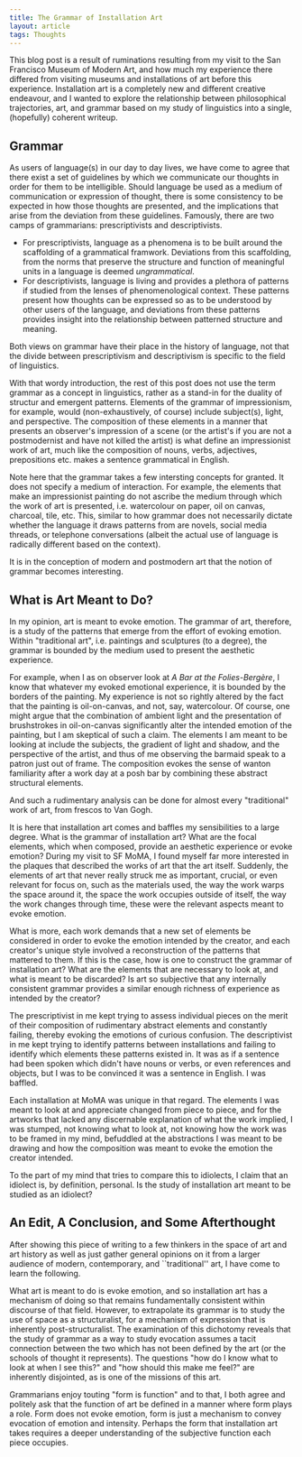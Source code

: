 ```yaml
---
title: The Grammar of Installation Art
layout: article
tags: Thoughts
---
```


This blog post is a result of ruminations resulting from my visit to the San
Francisco Museum of Modern Art, and how much my experience there differed from
visiting museums and installations of art before this experience. Installation
art is a completely new and different creative endeavour, and I wanted to
explore the relationship between philosophical trajectories, art, and grammar
based on my study of linguistics into a single, (hopefully) coherent writeup.

<!--more-->

## Grammar

As users of language(s) in our day to day lives, we have come to agree that
there exist a set of guidelines by which we communicate our thoughts in order
for them to be intelligible. Should language be used as a medium of
communication or expression of thought, there is some consistency to be expected
in how those thoughts are presented, and the implications that arise from the
deviation from these guidelines. Famously, there are two camps of grammarians:
prescriptivists and descriptivists.

- For prescriptivists, language as a phenomena is to be built
around the scaffolding of a grammatical framwork. Deviations from this
scaffolding, from the norms that preserve the structure and function of
meaningful units in a language is deemed *ungrammatical*.
- For descriptivists, language is living and provides a plethora of patterns if
studied from the lenses of phenomenological context. These patterns present how
thoughts can be expressed so as to be understood by other users of the language,
and deviations from these patterns provides insight into the relationship
between patterned structure and meaning.

Both views on grammar have their place in the history of language, not that the
divide between prescriptivism and descriptivism is specific to the field of
linguistics.

With that wordy introduction, the rest of this post does not use the term
grammar as a concept in linguistics, rather as a stand-in for the duality of
structur and emergent patterns. Elements of the grammar of impressionism, for
example, would (non-exhaustively, of course) include subject(s), light, and
perspective. The composition of these elements in a manner that presents an
observer's impression of a scene (or the artist's if you are not a postmodernist
and have not killed the artist) is what define an impressionist work of art,
much like the composition of nouns, verbs, adjectives, prepositions etc. makes a
sentence grammatical in English.

Note here that the grammar takes a few intersting concepts for granted. It does
not specify a medium of interaction. For example, the elements that make an
impressionist painting do not ascribe the medium through which the work of art
is presented, i.e. watercolour on paper, oil on canvas, charcoal, tile, etc.
This, similar to how grammar does not necessarily dictate whether the language
it draws patterns from are novels, social media threads, or telephone
conversations (albeit the actual use of language is radically different based
on the context).

It is in the conception of modern and postmodern art that the notion of grammar
becomes interesting.

## What is Art Meant to Do?

In my opinion, art is meant to evoke emotion. The grammar of art, therefore, is
a study of the patterns that emerge from the effort of evoking emotion. Within
"traditional art", i.e. paintings and sculptures (to a degree), the grammar is
bounded by the medium used to present the aesthetic experience.

For example,
when I as on observer look at *A Bar at the Folies-Bergère*, I know that
whatever my evoked emotional experience, it is bounded by the borders of the
painting. My experience is not so rightly altered by the fact that the painting
is oil-on-canvas, and not, say, watercolour. Of course, one might argue that the
combination of ambient light and the presentation of brushstrokes in
oil-on-canvas significantly alter the intended emotion of the painting, but I am
skeptical of such a claim. The elements I am meant to be looking at include the
subjects, the gradient of light and shadow, and the perspective of the artist,
and thus of me observing the barmaid speak to a patron just out of frame. The
composition evokes the sense of wanton familiarity after a work day at a posh
bar by combining these abstract structural elements.

And such a rudimentary
analysis can be done for almost every "traditional" work of art, from frescos to
Van Gogh.

It is here that installation art comes and baffles my sensibilities to a large
degree. What is the grammar of installation art? What are the focal elements,
which when composed, provide an aesthetic experience or evoke emotion? During my
visit to SF MoMA, I found myself far more interested in the plaques that
described the works of art that the art itself. Suddenly, the elements of art
that never really struck me as important, crucial, or even relevant for focus
on, such as the materials used, the way the work warps the space around it, the
space the work occupies outside of itself, the way the work changes through
time, these were the relevant aspects meant to evoke emotion.

What is more, each work demands that a new set of elements be considered in
order to evoke the emotion intended by the creator, and each creator's unique
style involved a reconstruction of the patterns that mattered to them. If this
is the case, how is one to construct the grammar of installation art? What are
the elements that are necessary to look at, and what is meant to be discarded?
Is art so subjective that any internally consistent grammar provides a similar
enough richness of experience as intended by the creator?

The prescriptivist in me kept trying to assess individual pieces on the merit of
their composition of rudimentary abstract elements and constantly failing,
thereby evoking the emotions of curious confusion. The descriptivist in me kept
trying to identify patterns between installations and failing to identify which
elements these patterns existed in. It was as if a sentence had been spoken
which didn't have nouns or verbs, or even references and objects, but I was to
be convinced it was a sentence in English. I was baffled.

Each installation at MoMA was unique in that regard. The elements I was meant to
look at and appreciate changed from piece to piece, and for the artworks that
lacked any discernable explanation of what the work implied, I was stumped, not
knowing what to look at, not knowing how the work was to be framed in my mind,
befuddled at the abstractions I was meant to be drawing and how the composition
was meant to evoke the emotion the creator intended.

To the part of my mind that tries to compare this to idiolects, I claim that an
idiolect is, by definition, personal. Is the study of installation art meant to
be studied as an idiolect?

## An Edit, A Conclusion, and Some Afterthought

After showing this piece of writing to a few thinkers in the space of art and
art history as well as just gather general opinions on it from a larger audience
of modern, contemporary, and ``traditional'' art, I have come to learn the
following.

What art is meant to do is evoke emotion, and so installation
art has a mechanism of doing so that remains fundamentally consistent within
discourse of that field. However, to extrapolate its grammar is to study the 
use of space as a structuralist, for a mechanism of expression that is inherently
post-structuralist. The examination of this dichotomy reveals that the study
of grammar as a way to study evocation assumes a tacit connection between
the two which has not been defined by the art (or the schools of thought it
represents). The questions "how do I know what to look at when I see this?"
and "how should this make me feel?" are inherently disjointed, as is one of
the missions of this art.

Grammarians enjoy touting "form is function" and to that, I both agree and
politely ask that the function of art be defined in a manner where form
plays a role. Form does not evoke emotion, form is just a mechanism to
convey evocation of emotion and intensity. Perhaps the form that installation
art takes requires a deeper understanding of the subjective function
each piece occupies.